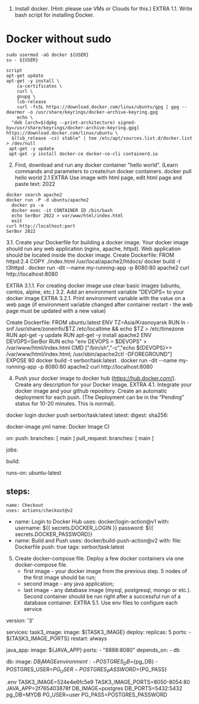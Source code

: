 1.	Install docker. (Hint: please use VMs or Clouds  for this.)
      EXTRA 1.1. Write bash script for installing Docker.
 #  Docker without sudo
    sudo usermod -aG docker ${USER}
    su - ${USER}

    script
    apt-get update
    apt-get -y install \
        ca-certificates \
        curl \
        gnupg \
        lsb-release
        curl -fsSL https://download.docker.com/linux/ubuntu/gpg | gpg --dearmor -o /usr/share/keyrings/docker-archive-keyring.gpg
        echo \
      "deb [arch=$(dpkg --print-architecture) signed-by=/usr/share/keyrings/docker-archive-keyring.gpg] https://download.docker.com/linux/ubuntu \
      $(lsb_release -cs) stable" | tee /etc/apt/sources.list.d/docker.list > /dev/null
     apt-get -y update
     apt-get -y install docker-ce docker-ce-cli containerd.io


2.   Find, download and run any docker container "hello world". (Learn commands and parameters to create/run docker containers.
 	    docker pull hello world
2.1  EXTRA Use image with html page, edit html page and paste text: <Username> 2022

    docker search apache2
    docker run -P -d ubuntu/apache2
	  docker ps -a
	  docker exec -it CONTAINER ID /bin/bash
	  echo SerBor 2022 > var/www/html/index.html
	  exit
    curl http://localhost:port
    SerBor 2022

3.1. Create your Dockerfile for building a docker image. Your docker image should run any web application (nginx, apache, httpd). Web application should be located inside the docker image.
  Create Dockerfile:
      FROM httpd:2.4
      COPY ./index.html /usr/local/apache2/htdocs/
  docker build -t t3httpd .
  docker run -dit --name my-running-app -p 8080:80 apache2
  curl http://localhost:8080

EXTRA 3.1.1. For creating docker image use clear basic images (ubuntu, centos, alpine, etc.)
3.2. Add an environment variable "DEVOPS=<username> to your docker image
EXTRA 3.2.1. Print environment variable with the value on a web page (if environment variable changed after container restart - the web page must be updated with a new value)

  Create Dockerfile:
      FROM ubuntu:latest
      ENV TZ=Asia/Krasnoyarsk
      RUN ln -snf /usr/share/zoneinfo/$TZ /etc/localtime && echo $TZ > /etc/timezone
      RUN apt-get -y update
      RUN apt-get -y install apache2
      ENV DEVOPS=SerBor
      RUN echo "env DEVOPS = $DEVOPS" > /var/www/html/index.html
      CMD ["/bin/sh","-c","echo ${DEVOPS}>> /var/www/html/index.html; /usr/sbin/apache2ctl -DFOREGROUND"]
      EXPOSE 80
  docker build -t serbor/task:latest .
  docker run -dit --name my-running-app -p 8080:80 apache2
  curl http://localhost:8080

4. Push your docker image to docker hub (https://hub.docker.com/). Create any description for your Docker image.
   EXTRA 4.1. Integrate your docker image and your github repository. Create an automatic deployment for each push. (The Deployment can be in the “Pending” status for 10-20 minutes. This is normal).

  docker login
  docker push serbor/task:latest
  latest: digest: sha256:


  docker-image.yml
name: Docker Image CI

on:
push:
  branches: [ main ]
pull_request:
  branches: [ main ]

jobs:

build:

  runs-on: ubuntu-latest

  steps:
  -
    name: Checkout
    uses: actions/checkout@v2
  -
    name: Login to Docker Hub
    uses: docker/login-action@v1
    with:
      username: ${{ secrets.DOCKER_LOGIN }}
      password: ${{ secrets.DOCKER_PASSWORD}}
  -
    name: Build and Push
    uses: docker/build-push-action@v2
    with:
      file: Dockerfile
      push: true
      tags: serbor/task:latest

5.  Create docker-compose file. Deploy a few docker containers via one docker-compose file.
    -	first image - your docker image from the previous step. 5 nodes of the first image should be run;
    -	second image - any java application;
    -	last image - any database image (mysql, postgresql, mongo or etc.).
    Second container should be run right after a successful run of a database container.
  	EXTRA 5.1. Use env files to configure each service

version: '3'

services:
  task3_image:
    image: ${TASK3_IMAGE}
    deploy:
      replicas: 5
    ports:
      - ${TASK3_IMAGE_PORTS}
    restart: always


  java_app:
    image: ${JAVA_APP}
    ports:
        - "8888:8080"
    depends_on:
      - db

  db:
     image: ${DB_IMAGE}
     environment:
      - POSTGRES_DB=${pg_DB}
      - POSTGRES_USER=${PG_USER}
      - POSTGRES_PASSWORD=${PG_PASS}

.env
    TASK3_IMAGE=524e4e6fc5e9
    TASK3_IMAGE_PORTS=8050-8054:80
    JAVA_APP=2f765403878f
    DB_IMAGE=postgres
    DB_PORTS=5432:5432
    pg_DB=MYDB
    PG_USER=user
    PG_PASS=POSTGRES_PASSWORD
